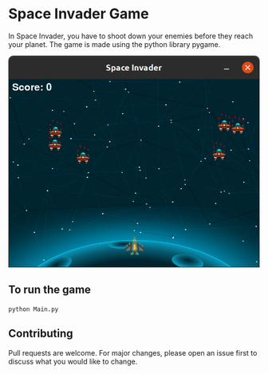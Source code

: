 # Space Invader Game

In Space Invader, you have to shoot down your enemies before they reach your planet. The game is made using the python library pygame.

<p align="center">
  <img src="./space invader.png" width="550" title="Space Invader" alt="Space Invader">
</p>

## To run the game

```
python Main.py
```

## Contributing
Pull requests are welcome. For major changes, please open an issue first to discuss what you would like to change.
